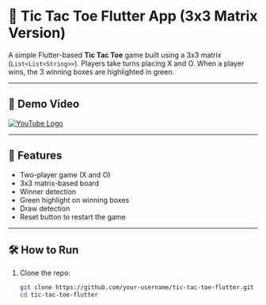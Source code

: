 # 🧠 Tic Tac Toe Flutter App (3x3 Matrix Version)

A simple Flutter-based **Tic Tac Toe** game built using a 3x3 matrix (`List<List<String>>`). Players take turns placing X and O. When a player wins, the 3 winning boxes are highlighted in green.

---

## 🎥 Demo Video

[![YouTube Logo](https://upload.wikimedia.org/wikipedia/commons/b/b8/YouTube_Logo_2017.svg)](https://youtube.com/shorts/JVaaVEQ_eBA)



---

## 🚀 Features

- Two-player game (X and O)
- 3x3 matrix-based board
- Winner detection
- Green highlight on winning boxes
- Draw detection
- Reset button to restart the game

---


## 🛠️ How to Run

1. Clone the repo:
   ```bash
   git clone https://github.com/your-username/tic-tac-toe-flutter.git
   cd tic-tac-toe-flutter
